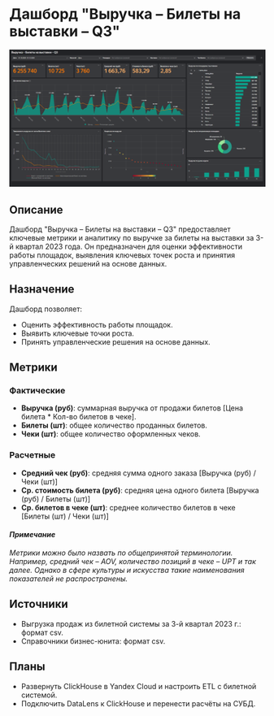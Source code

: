 # Дашборд "Выручка – Билеты на выставки – Q3"
![Дашборд](image/dash.png)

## Описание
Дашборд "Выручка – Билеты на выставки – Q3" предоставляет ключевые метрики и аналитику по выручке за билеты на выставки за 3-й квартал 2023 года. Он предназначен для оценки эффективности работы площадок, выявления ключевых точек роста и принятия управленческих решений на основе данных.

## Назначение
Дашборд позволяет:
- Оценить эффективность работы площадок.
- Выявить ключевые точки роста.
- Принять управленческие решения на основе данных.

## Метрики
### Фактические
- **Выручка (руб)**: суммарная выручка от продажи билетов [Цена билета * Кол-во билетов в чеке].
- **Билеты (шт)**: общее количество проданных билетов. 
- **Чеки (шт)**: общее количество оформленных чеков. 
### Расчетные
- **Средний чек (руб)**: средняя сумма одного заказа [Выручка (руб) / Чеки (шт)]
- **Ср. стоимость билета (руб)**: средняя цена одного билета [Выручка (руб) / Билеты (шт)]
- **Ср. билетов в чеке (шт)**: среднее количество билетов в чеке [Билеты (шт) / Чеки (шт)]

#### *Примечание*
*Метрики можно было назвать по общепринятой терминологии. Например, средний чек – AOV, количество позиций в чеке – UPT и так далее. Однако в сфере культуры и искусства такие наименования показателей не распространены.*


## Источники
- Выгрузка продаж из билетной системы за 3-й квартал 2023 г.: формат csv. 
- Справочники бизнес-юнита: формат csv. 

## Планы
- Развернуть ClickHouse в Yandex Cloud и настроить ETL с билетной системой. 
- Подключить DataLens к ClickHouse и перенести расчёты на СУБД.
